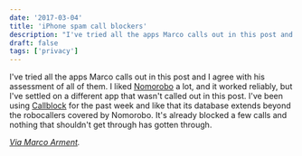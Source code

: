 ```yaml
---
date: '2017-03-04'
title: 'iPhone spam call blockers'
description: "I've tried all the apps Marco calls out in this post and I agree with his assessment of all of them. I liked Nomorobo a lot, and it worked reliably, but I've settled on a different app that wasn't called out in this post."
draft: false
tags: ['privacy']
---
```


I've tried all the apps Marco calls out in this post and I agree with his assessment of all of them. I liked [Nomorobo](https://www.nomorobo.com) a lot, and it worked reliably, but I've settled on a different app that wasn't called out in this post. I've been using [Callblock](https://callblockapp.com) for the past week and like that its database extends beyond the robocallers covered by Nomorobo. It's already blocked a few calls and nothing that shouldn't get through has gotten through.

_[Via Marco Arment](https://marco.org/2017/01/08/call-blockers)._<!-- excerpt -->

